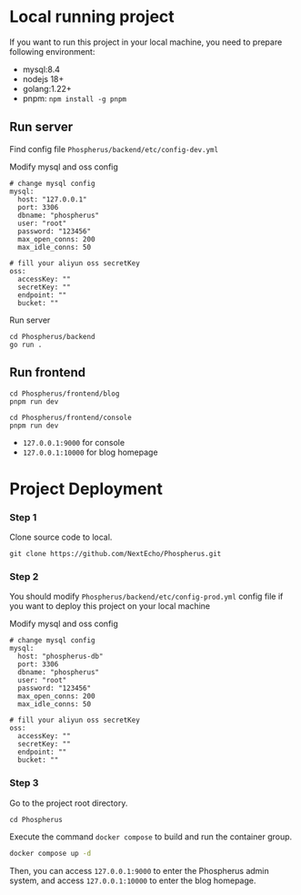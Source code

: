 # Local running project

If you want to run this project in your local machine, you need to prepare following environment:

- mysql:8.4
- nodejs 18+
- golang:1.22+
- pnpm: `npm install -g pnpm`

## Run server

Find config file `Phospherus/backend/etc/config-dev.yml`

Modify mysql and oss config

```shell
# change mysql config 
mysql:
  host: "127.0.0.1"
  port: 3306
  dbname: "phospherus"
  user: "root"
  password: "123456"
  max_open_conns: 200
  max_idle_conns: 50

# fill your aliyun oss secretKey
oss:
  accessKey: ""
  secretKey: ""
  endpoint: ""
  bucket: ""
```

Run server

```shell
cd Phospherus/backend
go run .
```

## Run frontend

```shell
cd Phospherus/frontend/blog
pnpm run dev

cd Phospherus/frontend/console
pnpm run dev
```

- `127.0.0.1:9000` for console
- `127.0.0.1:10000` for blog homepage

# Project Deployment

### Step 1

Clone source code to local.

```shell
git clone https://github.com/NextEcho/Phospherus.git
```

### Step 2

You should modify `Phospherus/backend/etc/config-prod.yml` config file if you want to deploy this project on your local machine

Modify mysql and oss config

```shell
# change mysql config 
mysql:
  host: "phospherus-db"
  port: 3306
  dbname: "phospherus"
  user: "root"
  password: "123456"
  max_open_conns: 200
  max_idle_conns: 50

# fill your aliyun oss secretKey
oss:
  accessKey: ""
  secretKey: ""
  endpoint: ""
  bucket: ""
```

### Step 3

Go to the project root directory.

```shell
cd Phospherus
```

Execute the command `docker compose` to build and run the container group.

```bash
docker compose up -d
```

Then, you can access `127.0.0.1:9000` to enter the Phospherus admin system, and access `127.0.0.1:10000` to enter the blog homepage.
